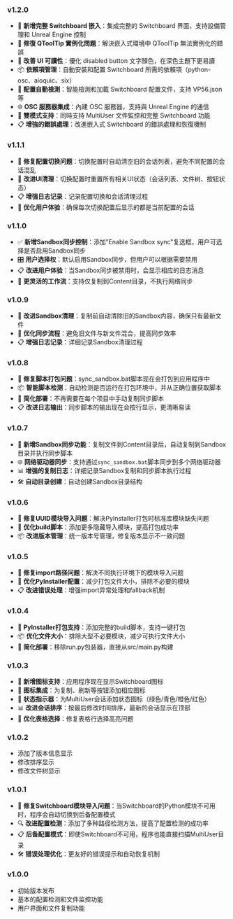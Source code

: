 ### v1.2.0
- 🚀 **新增完整 Switchboard 嵌入**：集成完整的 Switchboard 界面，支持設備管理和 Unreal Engine 控制
- 🔧 **修復 QToolTip 實例化問題**：解決嵌入式環境中 QToolTip 無法實例化的錯誤
- 🎨 **改善 UI 可讀性**：優化 disabled button 文字顏色，在深色主題下更易讀
- 📦 **依賴項管理**：自動安裝和配置 Switchboard 所需的依賴項（python-osc、aioquic、six）
- 🔄 **配置自動檢測**：智能檢測和加載 Switchboard 配置文件，支持 VP56.json 等
- 🌐 **OSC 服務器集成**：內建 OSC 服務器，支持與 Unreal Engine 的通信
- 🎯 **雙模式支持**：同時支持 MultiUser 文件監控和完整 Switchboard 功能
- 📋 **增強的錯誤處理**：改進嵌入式 Switchboard 的錯誤處理和恢復機制

### v1.1.1
- 🔧 **修复配置切换问题**：切换配置时自动清空旧的会话列表，避免不同配置的会话混乱
- 🧹 **改进UI清理**：切换配置时重置所有相关UI状态（会话列表、文件树、按钮状态）
- 📋 **增强日志记录**：记录配置切换和会话清理过程
- 🎯 **优化用户体验**：确保每次切换配置后显示的都是当前配置的会话

### v1.1.0
- ✅ **新增Sandbox同步控制**：添加"Enable Sandbox sync"复选框，用户可选择是否启用Sandbox同步
- 🎛️ **用户选择权**：默认启用Sandbox同步，但用户可以根据需要禁用
- 📋 **改进用户体验**：当Sandbox同步被禁用时，会显示相应的日志消息
- 🎯 **更灵活的工作流**：支持仅复制到Content目录，不执行网络同步

### v1.0.9
- 🧹 **改进Sandbox清理**：复制前自动清除旧的Sandbox内容，确保只有最新文件
- 🔄 **优化同步流程**：避免旧文件与新文件混合，提高同步效率
- 📋 **增强日志记录**：详细记录Sandbox清理过程

### v1.0.8
- 🔧 **修复脚本打包问题**：sync_sandbox.bat脚本现在会打包到应用程序中
- 📦 **智能脚本检测**：自动检测是否运行在打包环境中，并从正确位置获取脚本
- 🚀 **简化部署**：不再需要在每个项目中手动复制同步脚本
- 📋 **改进日志输出**：同步脚本的输出现在会按行显示，更清晰易读

### v1.0.7
- 🔄 **新增Sandbox同步功能**：复制文件到Content目录后，自动复制到Sandbox目录并执行同步脚本
- 🌐 **网络驱动器同步**：支持通过`sync_sandbox.bat`脚本同步到多个网络驱动器
- 📊 **增强的复制日志**：详细记录Sandbox复制和同步脚本执行过程
- 🛠️ **自动目录创建**：自动创建Sandbox目录结构

### v1.0.6
- 🔧 **修复UUID模块导入问题**：解决PyInstaller打包时标准库模块缺失问题
- 🎯 **优化build脚本**：添加更多隐藏导入模块，提高打包成功率
- 📦 **改进版本管理**：统一版本号管理，修复版本显示不一致问题

### v1.0.5
- 🐛 **修复import路径问题**：解决不同执行环境下的模块导入问题
- 🔧 **优化PyInstaller配置**：减少打包文件大小，排除不必要的模块
- 📋 **改进错误处理**：增强import异常处理和fallback机制

### v1.0.4
- 🚀 **PyInstaller打包支持**：添加完整的build脚本，支持一键打包
- 📦 **优化文件大小**：排除大型不必要模块，减少可执行文件大小
- 🎯 **简化部署**：移除run.py包装器，直接从src/main.py构建

### v1.0.3
- 🎨 **新增图标支持**：应用程序现在显示Switchboard图标
- 🔄 **图标集成**：为复制、刷新等按钮添加相应图标
- 🌟 **状态指示器**：为MultiUser会话添加状态图标（绿色/青色/橙色/红色）
- 📊 **改进会话排序**：按最后修改时间排序，最新的会话显示在顶部
- 🎯 **优化表格选择**：修复表格行选择高亮问题

### v1.0.2
- 添加了版本信息显示
- 修改排序显示
- 修改文件树显示

### v1.0.1
- 🔧 **修复Switchboard模块导入问题**：当Switchboard的Python模块不可用时，程序会自动切换到后备配置模式
- 🔍 **改进配置检测**：添加了多种路径检测方法，提高了配置检测的成功率
- 📋 **后备配置模式**：即使Switchboard不可用，程序也能直接扫描MultiUser目录
- 🛠️ **错误处理优化**：更友好的错误提示和自动恢复机制

### v1.0.0
- 初始版本发布
- 基本的配置检测和文件监控功能
- 用户界面和文件复制功能 
